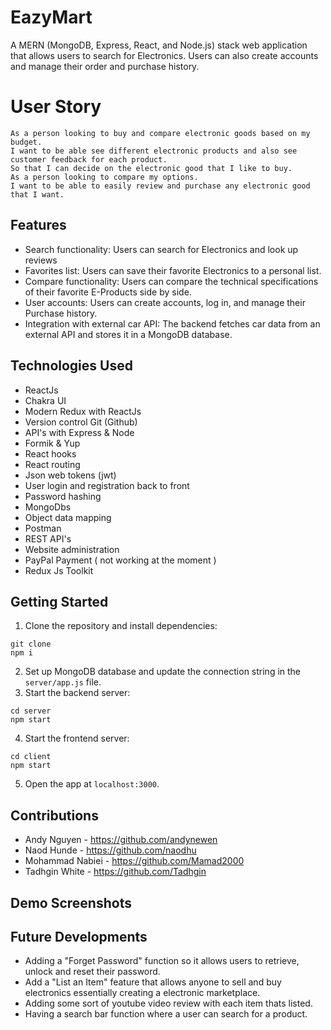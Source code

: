 # EazyMart

A MERN (MongoDB, Express, React, and Node.js) stack web application that allows users to search for Electronics. Users can also create accounts and manage their order and purchase history.

# User Story 


```
As a person looking to buy and compare electronic goods based on my budget.
I want to be able see different electronic products and also see customer feedback for each product.
So that I can decide on the electronic good that I like to buy.
As a person looking to compare my options.
I want to be able to easily review and purchase any electronic good that I want.
```

## Features

- Search functionality: Users can search for Electronics and look up reviews
- Favorites list: Users can save their favorite Electronics to a personal list.
- Compare functionality: Users can compare the technical specifications of their favorite E-Products side by side.
- User accounts: Users can create accounts, log in, and manage their Purchase history.
- Integration with external car API: The backend fetches car data from an external API and stores it in a MongoDB database.

## Technologies Used
- ReactJs
- Chakra UI
- Modern Redux with ReactJs
- Version control Git (Github)
- API's with Express & Node
- Formik & Yup
- React hooks
- React routing
- Json web tokens (jwt)
- User login and registration back to front
- Password hashing
- MongoDbs
- Object data mapping
- Postman
- REST API's
- Website administration
- PayPal Payment ( not working at the moment )
- Redux Js Toolkit

## Getting Started

1. Clone the repository and install dependencies:

```
git clone
npm i 
```

2. Set up MongoDB database and update the connection string in the `server/app.js` file.
3. Start the backend server:

```
cd server
npm start
```

4. Start the frontend server:

```
cd client
npm start
```

5. Open the app at `localhost:3000`.

## Contributions

- Andy Nguyen - https://github.com/andynewen
- Naod Hunde - https://github.com/naodhu
- Mohammad Nabiei - https://github.com/Mamad2000
- Tadhgin White - https://github.com/Tadhgin

## Demo Screenshots








## Future Developments 
- Adding a "Forget Password" function so it allows users to retrieve, unlock and reset their password.
- Add a "List an Item" feature that allows anyone to sell and buy electronics essentially creating a electronic marketplace.
- Adding some sort of youtube video review with each item thats listed. 
- Having a search bar function where a user can search for a product.

